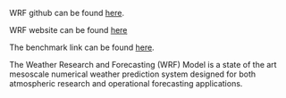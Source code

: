 WRF github can be found [here](https://github.com/wrf-model/WRF).

WRF website can be found [here](https://www.mmm.ucar.edu/models/wrf)

The benchmark link can be found [here](https://docs.nersc.gov/applications/wrf/wrf_benchmark/).


The Weather Research and Forecasting (WRF) Model is a state of the art mesoscale numerical weather prediction system designed for both atmospheric research and operational forecasting applications. 
